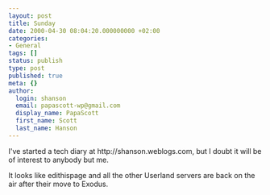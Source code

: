 ```yaml
---
layout: post
title: Sunday
date: 2000-04-30 08:04:20.000000000 +02:00
categories:
- General
tags: []
status: publish
type: post
published: true
meta: {}
author:
  login: shanson
  email: papascott-wp@gmail.com
  display_name: PapaScott
  first_name: Scott
  last_name: Hanson
---
```

<p>I've started a tech diary at http://shanson.weblogs.com, but I doubt it will be of interest to anybody but me.</p>
<p>It looks like edithispage and all the other Userland servers are back on the air after their move to Exodus.</p>

